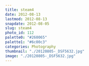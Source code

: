 ```yaml
---
title: steam4
date: 2012-08-13
lastmod: 2012-08-13
snapdate: 2012-08-05
slug: steam4
photo_id: 112
palette0: "#260065"
palette1: "#6c00c3"
categories: Photography
thumbnail: "./20120805-_DSF5632.jpg"
image: "./20120805-_DSF5632.jpg"
---
```

